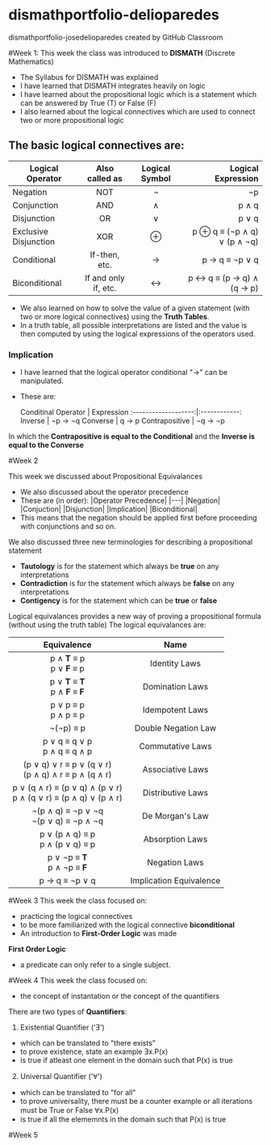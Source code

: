 # dismathportfolio-delioparedes
dismathportfolio-josedelioparedes created by GitHub Classroom

#Week 1:
This week the class was introduced to **DISMATH** (Discrete Mathematics)
- The Syllabus for DISMATH was explained
- I have learned that DISMATH integrates heavily on logic
- I have learned about the propositional logic which is a statement which can be answered by True (T) or False (F)
- I also learned about the logical connectives which are used to connect two or more propositional logic
## The basic logical connectives are: 

| Logical Operator                     |Also called as      | Logical Symbol   | Logical Expression              |
| -------------------------------------|:------------------:|:----------------:|--------------------------------:|
|            Negation                  |NOT                 |   ¬              |          ¬p                     |
|          Conjunction                 |AND                 |   ∧              |       p ∧ q                     |
|           Disjunction                |OR                  | ∨                |         p ∨ q                   | 
|      Exclusive Disjunction           |XOR                 | ⊕               |  p ⊕ q ≡ (¬p ∧ q)  ∨  (p ∧ ¬q)  |
|           Conditional                |If-then, etc.       |   →              |        p → q ≡ ¬p ∨ q           |
|          Biconditional               |If and only if, etc.|    ↔             |    p ↔ q ≡ (p → q) ∧ (q → p)    |

- We also learned on how to solve the value of a given statement (with two or more logical connectives) using the **Truth Tables**.
- In a truth table, all possible interpretations are listed and the value is then computed by using the logical expressions of the operators used.

### Implication
- I have learned that the logical operator conditional "→" can be manipulated. 
- These are: 

  Conditinal Operator |  Expression 
:-------------------:|:------------:
Inverse | ¬p → ¬q 
Converse | q → p 
Contrapositive | ¬q → ¬p

In which the **Contrapositive is equal to the Conditional** and the **Inverse is equal to the Converse**

#Week 2

This week we discussed about Propositional Equivalances 
- We also discussed about the operator precedence
- These are (in order):
|Operator Precedence|
|---|
|Negation|
|Conjuction|
|Disjunction|
|Implication|
|Biconditional|
- This means that the negation should be applied first before proceeding with conjunctions and so on.

We also discussed three new terminologies for describing a propositional statement
- **Tautology** is for the statement which always be **__true__** on any interpretations
- **Contradiction** is for the statement which always be **__false__** on any interpretations
- **Contigency** is for the statement which can be **__true__** or **__false__** 

Logical equivalances provides a new way of proving a propositional formula (without using the truth table)
The logical equivalances are: 

| Equivalence | Name |
| :---------: | :--: |
| p ∧ **T** ≡ p<br/> p ∨ **F** ≡ p | Identity Laws |
| p ∨ **T** ≡ **T**<br/> p ∧ **F** ≡ **F** | Domination Laws |
| p ∨ p ≡ p<br/> p ∧ p ≡ p | Idempotent Laws |
| ¬(¬p) ≡ p | Double Negation Law |
| p ∨ q ≡ q ∨ p<br/> p ∧ q ≡ q ∧ p | Commutative Laws |
| (p ∨ q) ∨ r ≡ p ∨ (q ∨ r)<br/> (p ∧ q) ∧ r ≡ p ∧ (q ∧ r)| Associative Laws |
| p ∨ (q ∧ r) ≡ (p ∨ q) ∧ (p ∨ r)<br/> p ∧ (q ∨ r) ≡ (p ∧ q) ∨ (p ∧ r)| Distributive Laws |
| ¬(p ∧ q) ≡ ¬p ∨ ¬q<br/> ¬(p ∨ q) ≡ ¬p ∧ ¬q | De Morgan's Law |
| p ∨ (p ∧ q) ≡ p<br/> p ∧ (p ∨ q) ≡ p | Absorption Laws |
| p ∨ ¬p ≡ **T**<br/> p ∧ ¬p ≡ **F** | Negation Laws |
| p → q ≡ ¬p ∨ q | Implication Equivalence |

#Week 3
This week the class focused on:
- practicing the logical connectives
- to be more familiarized with the logical connective **biconditional**
- An introduction to **First-Order Logic** was made

**First Order Logic**
- a predicate can only refer to a single subject. 

#Week 4
This week the class focused on:
- the concept of instantation or the concept of the quantifiers

There are two types of **Quantifiers**:

1. Existential Quantifier ('Ǝ') 
- which can be translated to "there exists"
- to prove existence, state an example 
Ǝx.P(x)
- is true if atleast one element in the domain such that P(x) is true

2. Universal Quantifier ('Ɐ') 
- which can be translated to "for all"
- to prove universality, there must be a counter example or all iterations must be True or False
Ɐx.P(x) 
- is true if all the elememnts in the domain such that P(x) is true

#Week 5
